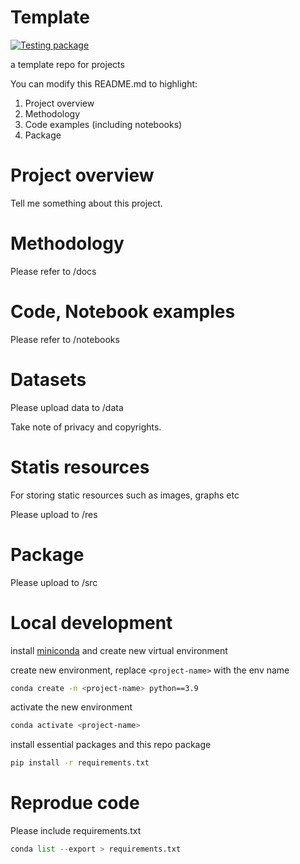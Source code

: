 # Template

[![Testing package](https://github.com/lingjie00/template/actions/workflows/project-actions.yml/badge.svg)](https://github.com/lingjie00/template/actions/workflows/project-actions.yml)

a template repo for projects

You can modify this README.md to highlight:
1. Project overview
2. Methodology
3. Code examples (including notebooks)
4. Package

# Project overview

Tell me something about this project.

# Methodology

Please refer to /docs

# Code, Notebook examples

Please refer to /notebooks

# Datasets

Please upload data to /data

Take note of privacy and copyrights.

# Statis resources

For storing static resources such as images, graphs etc

Please upload to /res

# Package

Please upload to /src

# Local development

install [miniconda](https://docs.conda.io/en/latest/miniconda.html)
and create new virtual environment

create new environment, replace ```<project-name>``` with the env name
```bash
conda create -n <project-name> python==3.9
```

activate the new environment
```bash
conda activate <project-name>
```

install essential packages and this repo package
```bash
pip install -r requirements.txt
```


# Reprodue code

Please include requirements.txt
```python
conda list --export > requirements.txt
```

